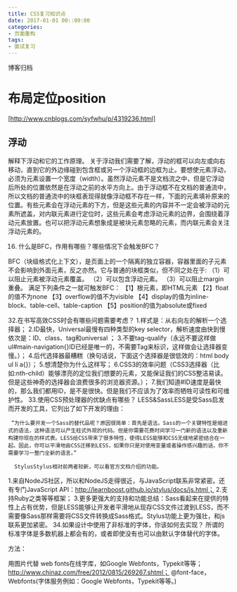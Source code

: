 ```yaml
---
title: CSS复习知识点
date: 2017-01-01 00::00:00
categories:
- 页面重构
tags:
- 面试复习
---
```


博客归档
<!-- more -->

# 布局定位position
[http://www.cnblogs.com/syfwhu/p/4319236.html]
 ## 浮动
解释下浮动和它的工作原理。
关于浮动我们需要了解，浮动的框可以向左或向右移动，直到它的外边缘碰到包含框或另一个浮动框的边框为止。要想使元素浮动，必须为元素设置一个宽度（width）。虽然浮动元素不是文档流之中，但是它浮动后所处的位置依然是在浮动之前的水平方向上。由于浮动框不在文档的普通流中，所以文档的普通流中的块框表现得就像浮动框不存在一样，下面的元素填补原来的位置。有些元素会在浮动元素的下方，但是这些元素的内容并不一定会被浮动的元素所遮盖，对内联元素进行定位时，这些元素会考虑浮动元素的边界，会围绕着浮动元素放置。也可以把浮动元素想象成是被块元素忽略的元素，而内联元素会关注浮动元素的。  

16. 什么是BFC，作用有哪些？哪些情况下会触发BFC？

BFC（块级格式化上下文），是页面上的一个隔离的独立容器，容器里面的子元素不会影响到外面元素，反之亦然。它与普通的块框类似，但不同之处在于:
（1）可以阻止元素被浮动元素覆盖。
（2）可以包含浮动元素。
（3）可以阻止margin重叠。
满足下列条件之一就可触发BFC：
【1】根元素，即HTML元素
【2】float的值不为none
【3】overflow的值不为visible
【4】display的值为inline-block、table-cell、table-caption
【5】position的值为absolute或fixed

32.在书写高效CSS时会有哪些问题需要考虑？
1.样式是：从右向左的解析一个选择器；
2.ID最快，Universal最慢有四种类型的key selector，解析速度由快到慢依次是：ID、class、tag和universal ；
3.不要tag-qualify（永远不要这样做ul#main-navigation{}ID已经是唯一的，不需要Tag来标识，这样做会让选择器变慢。）；
4.后代选择器最糟糕（换句话说，下面这个选择器是很低效的：html body ul li a{}）；
5.想清楚你为什么这样写；
6.CSS3的效率问题（CSS3选择器（比如:nth-child）能够漂亮的定位我们想要的元素，又能保证我们的CSS整洁易读。但是这些神奇的选择器会浪费很多的浏览器资源。）；
7.我们知道#ID速度是最快的，那么我们都用ID，是不是很快。但是我们不应该为了效率而牺牲可读性和可维护性。
33.使用CSS预处理器的优缺点有哪些？
     LESS&SassLESS是受Sass启发而开发的工具，它列出了如下开发的理由：

     “为什么要开发一个Sass的替代品呢？原因很简单：首先是语法。Sass的一个关键特性是缩进式的语法，这种语法可以产生柱式外观的代码。但是你需要花费时间学习一门新的语法以及重新构建你现在的样式表。LESS给CSS带来了很多特性，使得LESS能够和CSS无缝地紧密结合在一起。因此，你可以平滑地由CSS迁移到LESS，如果你只是对使用变量或者操作感兴趣的话，你不需要学习一整门全新的语言。”

      StylusStylus相对前两者较新，可以看官方文档介绍的功能。

1.来自NodeJS社区，所以和NodeJS走得很近，与JavaScript联系非常紧密。还有专门JavaScript API：http://learnboost.github.io/stylus/docs/js.html；
2.支持Ruby之类等等框架；
3.更多更强大的支持和功能总结：Sass看起来在提供的特性上占有优势，但是LESS能够让开发者平滑地从现存CSS文件过渡到LESS，而不需要像Sass那样需要将CSS文件转换成Sass格式。Stylus功能上更为强壮，和js联系更加紧密。
34.如果设计中使用了非标准的字体，你该如何去实现？
所谓的标准字体是多数机器上都会有的，或者即使没有也可以由默认字体替代的字体。

方法：

用图片代替
web fonts在线字库，如Google Webfonts，Typekit等等；http://www.chinaz.com/free/2012/0815/269267.shtml；
@font-face，Webfonts(字体服务例如：Google Webfonts，Typekit等等。)